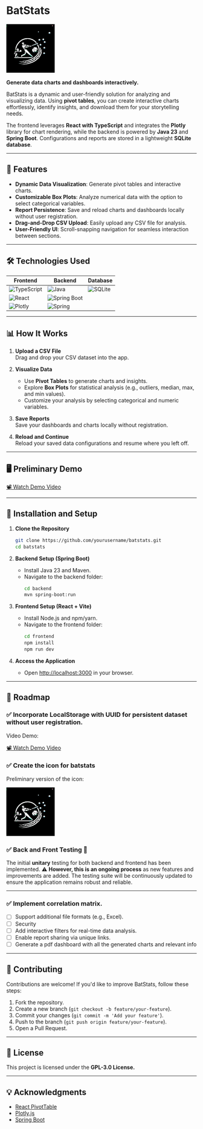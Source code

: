 # **BatStats**  

![batstats](https://github.com/Car85/batstats/blob/2de8763c3dc1d413f101dd5ea7c467fd7c9fd58d/icon/icon_batstats.png)

**Generate data charts and dashboards interactively.**  

BatStats is a dynamic and user-friendly solution for analyzing and visualizing data. Using **pivot tables**, you can create interactive charts effortlessly, identify insights, and download them for your storytelling needs.  

The frontend leverages **React with TypeScript** and integrates the **Plotly** library for chart rendering, while the backend is powered by **Java 23** and **Spring Boot**. Configurations and reports are stored in a lightweight **SQLite database**.

---

## **🚀 Features**  

- **Dynamic Data Visualization**: Generate pivot tables and interactive charts.  
- **Customizable Box Plots**: Analyze numerical data with the option to select categorical variables.  
- **Report Persistence**: Save and reload charts and dashboards locally without user registration.  
- **Drag-and-Drop CSV Upload**: Easily upload any CSV file for analysis.  
- **User-Friendly UI**: Scroll-snapping navigation for seamless interaction between sections.  

---

## **🛠️ Technologies Used**  

| Frontend | Backend | Database |
| -------- | ------- | -------- |
| ![TypeScript](https://img.shields.io/badge/TypeScript-3178C6?style=for-the-badge&logo=typescript&logoColor=white) | ![Java](https://img.shields.io/badge/Java-ED8B00?style=for-the-badge&logo=java&logoColor=white) | ![SQLite](https://img.shields.io/badge/SQLite-003B57?style=for-the-badge&logo=sqlite&logoColor=white) |
| ![React](https://img.shields.io/badge/React-20232A?style=for-the-badge&logo=react&logoColor=61DAFB) | ![Spring Boot](https://img.shields.io/badge/Spring_Boot-6DB33F?style=for-the-badge&logo=springboot&logoColor=white) | |  
| ![Plotly](https://img.shields.io/badge/Plotly-3F4F75?style=for-the-badge&logo=plotly&logoColor=white) | ![Spring](https://img.shields.io/badge/Spring-6DB33F?style=for-the-badge&logo=spring&logoColor=white) | |

---

## **📊 How It Works**  

1. **Upload a CSV File**  
   Drag and drop your CSV dataset into the app.  

2. **Visualize Data**  
   - Use **Pivot Tables** to generate charts and insights.  
   - Explore **Box Plots** for statistical analysis (e.g., outliers, median, max, and min values).  
   - Customize your analysis by selecting categorical and numeric variables.  

3. **Save Reports**  
   Save your dashboards and charts locally without registration.  

4. **Reload and Continue**  
   Reload your saved data configurations and resume where you left off.  

---

## **🖥️ Preliminary Demo**  

[📽️ Watch Demo Video](https://github.com/user-attachments/assets/f5a5582a-7d09-42e3-a458-682f2abcd08d)

---

## **🔧 Installation and Setup**  

1. **Clone the Repository**  
   ```bash
   git clone https://github.com/yourusername/batstats.git
   cd batstats
   ```

2. **Backend Setup (Spring Boot)**  
   - Install Java 23 and Maven.  
   - Navigate to the backend folder:  
     ```bash
     cd backend
     mvn spring-boot:run
     ```  

3. **Frontend Setup (React + Vite)**  
   - Install Node.js and npm/yarn.  
   - Navigate to the frontend folder:  
     ```bash
     cd frontend
     npm install
     npm run dev
     ```

4. **Access the Application**  
   - Open [http://localhost:3000](http://localhost:3000) in your browser.  

---

## **🚧 Roadmap**  

### ✅ **Incorporate LocalStorage with UUID** for persistent dataset without user registration.

 Video Demo:
      
  [📽️ Watch Demo Video](https://github.com/user-attachments/assets/98e25ee1-da33-429e-b9ce-be699eaec608)
   
      
### ✅ **Create the icon for batstats**
      
   Preliminary version of the icon:

   ![batstats](https://github.com/Car85/batstats/blob/2de8763c3dc1d413f101dd5ea7c467fd7c9fd58d/icon/icon_batstats.png)
      
### ✅ **Back and Front Testing** 🚧
The initial **unitary** testing for both backend and frontend has been implemented. ⚠️ **However, this is an ongoing process** as new features and improvements are added. The testing suite will be continuously updated to ensure the application remains robust and reliable.

---

### ✅ **Implement correlation matrix.**  
- [ ] Support additional file formats (e.g., Excel).
- [ ] Security
- [ ] Add interactive filters for real-time data analysis.  
- [ ] Enable report sharing via unique links.
- [ ] Generate a pdf dashboard with all the generated charts and relevant info

---

## **🤝 Contributing**  

Contributions are welcome! If you'd like to improve BatStats, follow these steps:  
1. Fork the repository.  
2. Create a new branch (`git checkout -b feature/your-feature`).  
3. Commit your changes (`git commit -m 'Add your feature'`).  
4. Push to the branch (`git push origin feature/your-feature`).  
5. Open a Pull Request.  

---

## **📜 License**  

This project is licensed under the **GPL-3.0 License.**

---

## **💡 Acknowledgments**  

- [React PivotTable](https://github.com/plotly/react-pivottable)  
- [Plotly.js](https://plotly.com/javascript/)  
- [Spring Boot](https://spring.io/projects/spring-boot)  

